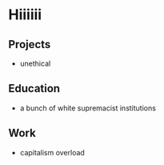 # Hiiiiii

## Projects
- unethical

## Education
- a bunch of white supremacist institutions

## Work
- capitalism overload

